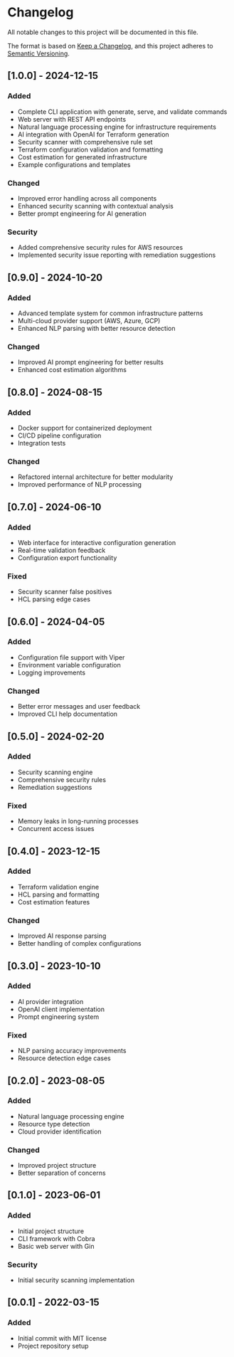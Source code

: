 # Changelog

All notable changes to this project will be documented in this file.

The format is based on [Keep a Changelog](https://keepachangelog.com/en/1.0.0/),
and this project adheres to [Semantic Versioning](https://semver.org/spec/v2.0.0.html).

## [1.0.0] - 2024-12-15

### Added
- Complete CLI application with generate, serve, and validate commands
- Web server with REST API endpoints
- Natural language processing engine for infrastructure requirements
- AI integration with OpenAI for Terraform generation
- Security scanner with comprehensive rule set
- Terraform configuration validation and formatting
- Cost estimation for generated infrastructure
- Example configurations and templates

### Changed
- Improved error handling across all components
- Enhanced security scanning with contextual analysis
- Better prompt engineering for AI generation

### Security
- Added comprehensive security rules for AWS resources
- Implemented security issue reporting with remediation suggestions

## [0.9.0] - 2024-10-20

### Added
- Advanced template system for common infrastructure patterns
- Multi-cloud provider support (AWS, Azure, GCP)
- Enhanced NLP parsing with better resource detection

### Changed
- Improved AI prompt engineering for better results
- Enhanced cost estimation algorithms

## [0.8.0] - 2024-08-15

### Added
- Docker support for containerized deployment
- CI/CD pipeline configuration
- Integration tests

### Changed
- Refactored internal architecture for better modularity
- Improved performance of NLP processing

## [0.7.0] - 2024-06-10

### Added
- Web interface for interactive configuration generation
- Real-time validation feedback
- Configuration export functionality

### Fixed
- Security scanner false positives
- HCL parsing edge cases

## [0.6.0] - 2024-04-05

### Added
- Configuration file support with Viper
- Environment variable configuration
- Logging improvements

### Changed
- Better error messages and user feedback
- Improved CLI help documentation

## [0.5.0] - 2024-02-20

### Added
- Security scanning engine
- Comprehensive security rules
- Remediation suggestions

### Fixed
- Memory leaks in long-running processes
- Concurrent access issues

## [0.4.0] - 2023-12-15

### Added
- Terraform validation engine
- HCL parsing and formatting
- Cost estimation features

### Changed
- Improved AI response parsing
- Better handling of complex configurations

## [0.3.0] - 2023-10-10

### Added
- AI provider integration
- OpenAI client implementation
- Prompt engineering system

### Fixed
- NLP parsing accuracy improvements
- Resource detection edge cases

## [0.2.0] - 2023-08-05

### Added
- Natural language processing engine
- Resource type detection
- Cloud provider identification

### Changed
- Improved project structure
- Better separation of concerns

## [0.1.0] - 2023-06-01

### Added
- Initial project structure
- CLI framework with Cobra
- Basic web server with Gin

### Security
- Initial security scanning implementation

## [0.0.1] - 2022-03-15

### Added
- Initial commit with MIT license
- Project repository setup 